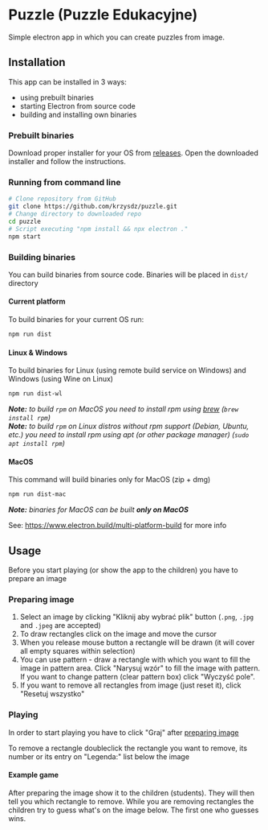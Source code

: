 # Puzzle (Puzzle Edukacyjne)
Simple electron app in which you can create puzzles from image.

## Installation
This app can be installed in 3 ways:

- using prebuilt binaries
- starting Electron from source code
- building and installing own binaries

### Prebuilt binaries
Download proper installer for your OS from [releases](https://github.com/krzysdz/puzzle/releases).
Open the downloaded installer and follow the instructions.

### Running from command line
```bash
# Clone repository from GitHub
git clone https://github.com/krzysdz/puzzle.git
# Change directory to downloaded repo
cd puzzle
# Script executing "npm install && npx electron ."
npm start
```

### Building binaries
You can build binaries from source code. Binaries will be placed in `dist/` directory

#### Current platform
To build binaries for your current OS run:
```bash
npm run dist
```

#### Linux & Windows
To build binaries for Linux (using remote build service on Windows) and Windows (using Wine on Linux)
```bash
npm run dist-wl
```
***Note:** to build `rpm` on MacOS you need to install rpm using [brew](https://brew.sh/) (`brew install rpm`)*<br>
***Note:** to build `rpm` on Linux distros without rpm support (Debian, Ubuntu, etc.) you need to install rpm using apt (or other package manager) (`sudo apt install rpm`)*

#### MacOS
This command will build binaries only for MacOS (zip + dmg)
```bash
npm run dist-mac
```
***Note:** binaries for MacOS can be built **only on MacOS***

See: https://www.electron.build/multi-platform-build for more info

## Usage
Before you start playing (or show the app to the children) you have to prepare an image

### Preparing image
1. Select an image by clicking "Kliknij aby wybrać plik" button (`.png`, `.jpg` and `.jpeg` are accepted)
2. To draw rectangles click on the image and move the cursor
3. When you release mouse button a rectangle will be drawn (it will cover all empty squares within selection)
4. You can use pattern - draw a rectangle with which you want to fill the image in pattern area. Click "Narysuj wzór" to fill the image with pattern. If you want to change pattern (clear pattern box) click "Wyczyść pole".
5. If you want to remove all rectangles from image (just reset it), click "Resetuj wszystko"

### Playing
In order to start playing you have to click "Graj" after [preparing image](#preparing-image)

To remove a rectangle doubleclick the rectangle you want to remove, its number or its entry on "Legenda:" list below the image

#### Example game
After preparing the image show it to the children (students). They will then tell you which rectangle to remove. While you are removing rectangles the children try to guess what's on the image below. The first one who guesses wins.
